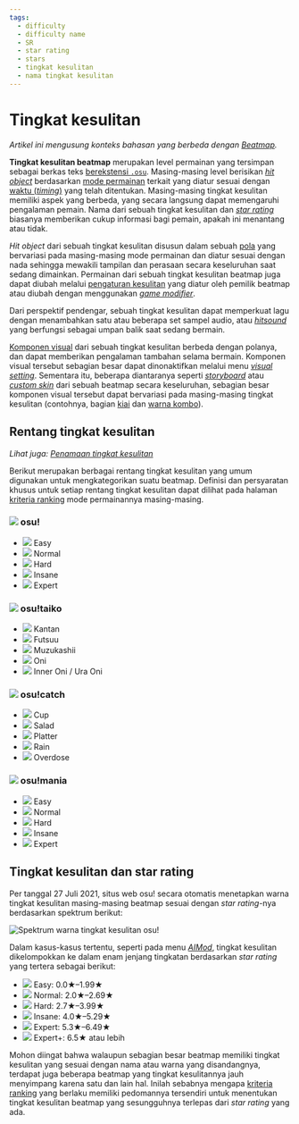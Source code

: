 ```yaml
---
tags:
  - difficulty
  - difficulty name
  - SR
  - star rating
  - stars
  - tingkat kesulitan
  - nama tingkat kesulitan
---
```


# Tingkat kesulitan

*Artikel ini mengusung konteks bahasan yang berbeda dengan [Beatmap](/wiki/Beatmap).*

**Tingkat kesulitan beatmap** merupakan level permainan yang tersimpan sebagai berkas teks [berekstensi `.osu`](/wiki/Client/File_formats/osu_(file_format)). Masing-masing level berisikan [*hit object*](/wiki/Gameplay/Hit_object) berdasarkan [mode permainan](/wiki/Game_mode) terkait yang diatur sesuai dengan [waktu (*timing*)](/wiki/Client/Beatmap_editor/Timing) yang telah ditentukan. Masing-masing tingkat kesulitan memiliki aspek yang berbeda, yang secara langsung dapat memengaruhi pengalaman pemain. Nama dari sebuah tingkat kesulitan dan [*star rating*](/wiki/Beatmap/Star_rating) biasanya memberikan cukup informasi bagi pemain, apakah ini menantang atau tidak.

*Hit object* dari sebuah tingkat kesulitan disusun dalam sebuah [pola](/wiki/Beatmap/Pattern) yang bervariasi pada masing-masing mode permainan dan diatur sesuai dengan nada sehingga mewakili tampilan dan perasaan secara keseluruhan saat sedang dimainkan. Permainan dari sebuah tingkat kesulitan beatmap juga dapat diubah melalui [pengaturan kesulitan](/wiki/Client/Beatmap_editor/Song_setup#difficulty) yang diatur oleh pemilik beatmap atau diubah dengan menggunakan [*game modifier*](/wiki/Gameplay/Game_modifier).

Dari perspektif pendengar, sebuah tingkat kesulitan dapat memperkuat lagu dengan menambahkan satu atau beberapa set sampel audio, atau [*hitsound*](/wiki/Beatmapping/Hitsound) yang berfungsi sebagai umpan balik saat sedang bermain.

[Komponen visual](/wiki/Beatmap) dari sebuah tingkat kesulitan berbeda dengan polanya, dan dapat memberikan pengalaman tambahan selama bermain. Komponen visual tersebut sebagian besar dapat dinonaktifkan melalui menu [*visual setting*](/wiki/Client/Interface/Visual_settings). Sementara itu, beberapa diantaranya seperti [*storyboard*](/wiki/Storyboard) atau [*custom skin*](/wiki/Skinning) dari sebuah beatmap secara keseluruhan, sebagian besar komponen visual tersebut dapat bervariasi pada masing-masing tingkat kesulitan (contohnya, bagian [kiai](/wiki/Gameplay/Kiai_time) dan [warna kombo](/wiki/Beatmapping/Combo_colour)).

## Rentang tingkat kesulitan

*Lihat juga: [Penamaan tingkat kesulitan](/wiki/Ranking_criteria/Difficulty_naming)*

Berikut merupakan berbagai rentang tingkat kesulitan yang umum digunakan untuk mengkategorikan suatu beatmap. Definisi dan persyaratan khusus untuk setiap rentang tingkat kesulitan dapat dilihat pada halaman [kriteria ranking](/wiki/Ranking_criteria) mode permainannya masing-masing.

### ![](/wiki/shared/mode/osu.png) osu!

- ![](/wiki/shared/diff/easy-o.png?20211215) Easy
- ![](/wiki/shared/diff/normal-o.png?20211215) Normal
- ![](/wiki/shared/diff/hard-o.png?20211215) Hard
- ![](/wiki/shared/diff/insane-o.png?20211215) Insane
- ![](/wiki/shared/diff/expert-o.png?20211215) Expert

### ![](/wiki/shared/mode/taiko.png) osu!taiko

- ![](/wiki/shared/diff/easy-t.png?20211215) Kantan
- ![](/wiki/shared/diff/normal-t.png?20211215) Futsuu
- ![](/wiki/shared/diff/hard-t.png?20211215) Muzukashii
- ![](/wiki/shared/diff/insane-t.png?20211215) Oni
- ![](/wiki/shared/diff/expert-t.png?20211215) Inner Oni / Ura Oni

### ![](/wiki/shared/mode/catch.png) osu!catch

- ![](/wiki/shared/diff/easy-c.png?20211215) Cup
- ![](/wiki/shared/diff/normal-c.png?20211215) Salad
- ![](/wiki/shared/diff/hard-c.png?20211215) Platter
- ![](/wiki/shared/diff/insane-c.png?20211215) Rain
- ![](/wiki/shared/diff/expert-c.png?20211215) Overdose

### ![](/wiki/shared/mode/mania.png) osu!mania

- ![](/wiki/shared/diff/easy-m.png?20211215) Easy
- ![](/wiki/shared/diff/normal-m.png?20211215) Normal
- ![](/wiki/shared/diff/hard-m.png?20211215) Hard
- ![](/wiki/shared/diff/insane-m.png?20211215) Insane
- ![](/wiki/shared/diff/expert-m.png?20211215) Expert

## Tingkat kesulitan dan star rating

Per tanggal 27 Juli 2021, situs web osu! secara otomatis menetapkan warna tingkat kesulitan masing-masing beatmap sesuai dengan *star rating*-nya berdasarkan spektrum berikut:

![Spektrum warna tingkat kesulitan osu!](/wiki/shared/star-rating/spectrum.png)

Dalam kasus-kasus tertentu, seperti pada menu [*AIMod*](/wiki/Client/Beatmap_editor/AiMod), tingkat kesulitan dikelompokkan ke dalam enam jenjang tingkatan berdasarkan *star rating* yang tertera sebagai berikut:

- ![](/wiki/shared/diff/easy-o.png?20211215) Easy: 0.0★–1.99★
- ![](/wiki/shared/diff/normal-o.png?20211215) Normal: 2.0★–2.69★
- ![](/wiki/shared/diff/hard-o.png?20211215) Hard: 2.7★–3.99★
- ![](/wiki/shared/diff/insane-o.png?20211215) Insane: 4.0★–5.29★
- ![](/wiki/shared/diff/expert-o.png?20211215) Expert: 5.3★–6.49★
- ![](/wiki/shared/diff/expertplus-o.png?20211215) Expert+: 6.5★ atau lebih

Mohon diingat bahwa walaupun sebagian besar beatmap memiliki tingkat kesulitan yang sesuai dengan nama atau warna yang disandangnya, terdapat juga beberapa beatmap yang tingkat kesulitannya jauh menyimpang karena satu dan lain hal. Inilah sebabnya mengapa [kriteria ranking](/wiki/Ranking_criteria) yang berlaku memiliki pedomannya tersendiri untuk menentukan tingkat kesulitan beatmap yang sesungguhnya terlepas dari *star rating* yang ada.
